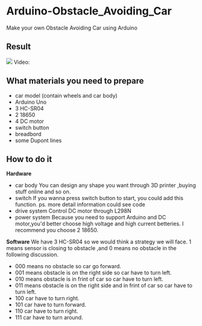 # Arduino-Obstacle_Avoiding_Car
Make your own Obstacle Avoiding Car using Arduino

## Result
![](https://i.imgur.com/YAkwJ2G.jpg)
Video:

## What materials you need to prepare
* car model (contain wheels and car body)
* Arduino Uno
* 3 HC-SR04
* 2 18650
* 4 DC motor
* switch button
* breadbord
* some Dupont lines

## How to do it
**Hardware**
* car body
You can design any shape you want through 3D printer ,buying stuff online and so on.
* switch
If you wanna press switch button to start, you could add this function.
ps. more detail information could see code
* drive system
Control DC motor through L298N
* power system
Because you need to support Arduino and DC motor,you'd better choose high voltage and high current betteries.
I recommend you choose 2 18650.

**Software**
We have 3 HC-SR04 so we would think a strategy we will face.
1 means sensor is closing to obstacle ,and 0 means no obstacle in the following discussion.

- 000 means no obstacle so car go forward.
- 001 means obstacle is on the right side so car have to turn left.
- 010 means obstacle is in frint of car so car have to turn left.
- 011 means obstacle is on the right side and in frint of car so car have to turn left.
- 100 car have to turn right.
- 101 car have to turn forward.
- 110 car have to turn right.
- 111 car have to turn around.
